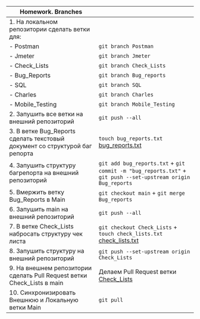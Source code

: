 |Homework. Branches||
|---|---|
|1. На локальном репозитории сделать ветки для:||
|- Postman|```git branch Postman```|
|- Jmeter|```git branch Jmeter```|
|- Check_Lists|```git branch Check_Lists```|
|- Bug_Reports|```git branch Bug_reports```|
|- SQL|```git branch SQL```|
|- Charles|```git branch Charles```|
|- Mobile_Testing|```git branch Mobile_Testing```|
|2. Запушить все ветки на внешний репозиторий|```git push --all```|
|3. В ветке Bug_Reports сделать текстовый документ со структурой баг репорта|```touch bug_reports.txt``` [bug_reports.txt](https://github.com/Velorei/Terminal/blob/Bug_Reports/bug_report.txt)|
|4. Запушить структуру багрепорта на внешний репозиторий|```git add bug_reports.txt``` + ```git commit -m "bug_reports.txt"``` + ```git push --set-upstream origin Bug_reports```|
|5. Вмержить ветку Bug_Reports в Main|```git checkout main``` + ```git merge Bug_reports```|
|6. Запушить main на внешний репозиторий|```git push --all```|
|7. В ветке Check_Lists набросать структуру чек листа|```git checkout Check_Lists``` + ```touch check_lists.txt``` [check_lists.txt](https://github.com/Velorei/Terminal/blob/Check_Lists/check_lists.txt)|
|8. Запушить структуру на внешний репозиторий|```git push --set-upstream origin Check_Lists```|
|9. На внешнем репозитории сделать Pull Request ветки Check_Lists в main|Делаем Pull Request ветки [Check_Lists](https://github.com/Velorei/Terminal/tree/Check_Lists)|
|10. Синхронизировать Внешнюю и Локальную ветки Main|```git pull```|

